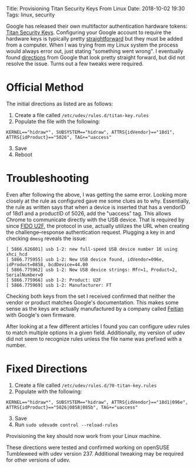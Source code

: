 Title: Provisioning Titan Security Keys From Linux
Date: 2018-10-02 19:30
Tags: linux, security

Google has released their own multifactor authentication hardware tokens: [Titan Security Keys](https://cloud.google.com/titan-security-key/). Configuring your Google account to require the hardware keys is typically pretty [straightforward](https://support.google.com/accounts/answer/6103523) but they must be added from a computer. When I was trying from my Linux system the process would always error out, just stating "something went wrong". I eventually found [directions](https://support.google.com/titansecuritykey/answer/9148044?hl=en) from Google that look pretty straight forward, but did not resolve the issue. Turns out a few tweaks were required.

# Official Method

The initial directions as listed are as follows:

1. Create a file called `/etc/udev/rules.d/titan-key.rules`
2. Populate the file with the following:
```
KERNEL=="hidraw*", SUBSYSTEM=="hidraw", ATTRS{idVendor}=="18d1", ATTRS{idProduct}=="5026", TAG+="uaccess"
```
3. Save
4. Reboot

# Troubleshooting

Even after following the above, I was getting the same error. Looking more closely at the rule as configured gave me some clues as to why. Essentially, the rule as written says that when a device is inserted that has a vendorID of 18d1 and a productID of 5026, add the "uaccess" tag. This allows Chrome to communicate directly with the USB device. That is required by since [FIDO U2F](https://en.wikipedia.org/wiki/Universal_2nd_Factor), the protocol in use, actually utilizes the URL when creating the challenge–response authentication request. Plugging a key in and checking `dmesg` reveals the issue:
```
[ 5866.626801] usb 1-2: new full-speed USB device number 16 using xhci_hcd
[ 5866.775955] usb 1-2: New USB device found, idVendor=096e, idProduct=0858, bcdDevice=44.00
[ 5866.775962] usb 1-2: New USB device strings: Mfr=1, Product=2, SerialNumber=0
[ 5866.775966] usb 1-2: Product: U2F
[ 5866.775969] usb 1-2: Manufacturer: FT
```
Checking both keys from the set I received confirmed that neither the vendor or product matches Google's documentation. This makes some sense as the keys are actually manufactured by a company called [Feitian](https://www.cnbc.com/2018/08/30/google-titan-made-by-chinese-company-feitian.html) with Google's own firmware. 

After looking at a few different articles I found you can configure udev rules to match multiple options in a given field. Additionally, my version of udev did not seem to recognize rules unless the file name was prefixed with a number.

# Fixed Directions

1. Create a file called `/etc/udev/rules.d/70-titan-key.rules`
2. Populate with the following:
```
KERNEL=="hidraw*", SUBSYSTEM=="hidraw", ATTRS{idVendor}=="18d1|096e", ATTRS{idProduct}=="5026|0858|085b", TAG+="uaccess"
```
3. Save
4. Run `sudo udevadm control --reload-rules`

Provisioning the key should now work from your Linux machine.

These directions were tested and confirmed working on openSUSE Tumbleweed with udev version 237. Additional tweaking may be required for other versions of udev.
